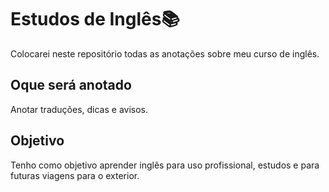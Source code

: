 # Estudos de Inglês📚

Colocarei neste repositório todas as anotações sobre meu curso de inglês.

## Oque será anotado

Anotar traduções, dicas e avisos.

## Objetivo

Tenho como objetivo aprender inglês para uso profissional, estudos e para futuras viagens para o exterior.

